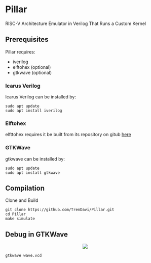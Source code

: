 # Pillar
RISC-V Architecture Emulator in Verilog That Runs a Custom Kernel

## Prerequisites
Pillar requires:

- iverilog
- elftohex (optional)
- gtkwave (optional)

### Icarus Verilog
Icarus Verilog can be installed by:
````
sudo apt update
sudo apt install iverilog
````

### Elftohex
elfttohex requires it be built from its repository on gitub [here](https://github.com/sifive/elf2hex)

### GTKWave
gtkwave can be installed by:
````
sudo apt update
sudo apt install gtkwave
````

## Compilation
Clone and Build
````
git clone https://github.com/TrenDavi/Pillar.git
cd Pillar
make simulate
````

## Debug in GTKWave
<p align="center">
  <img src="https://user-images.githubusercontent.com/80648742/186539876-11ab6e84-f9ab-47ff-bb94-807eef5742e1.png"/>
</p>

````
gtkwave wave.vcd
````
